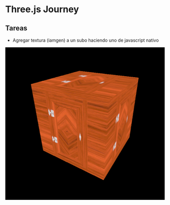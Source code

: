 # Three.js Journey

## Tareas

- Agregar textura (iamgen) a un subo haciendo uno de javascript nativo

![Alt text](image.png)
